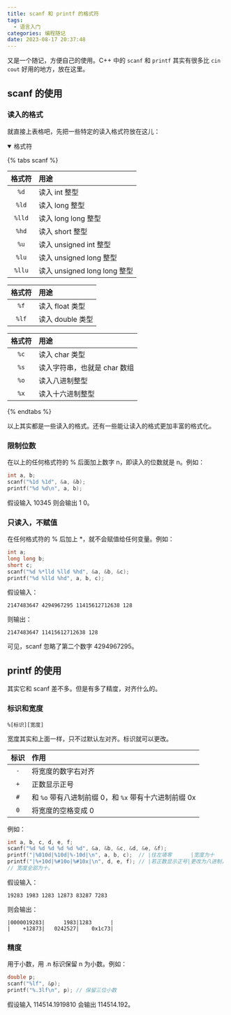 ```yaml
---
title: scanf 和 printf 的格式符
tags:
  - 语言入门
categories: 编程随记
date: 2023-08-17 20:37:48
---
```



又是一个随记，方便自己的使用。C++ 中的 `scanf` 和 `printf` 其实有很多比 `cin` `cout` 好用的地方，放在这里。

<!--more-->

## scanf 的使用

### 读入的格式
就直接上表格吧，先把一些特定的读入格式符放在这儿：

<details open>
<summary>格式符</summary>

{% tabs scanf %}
<!-- tab 整数 -->
| 格式符 | 用途 |
| :---: | :--- |
| `%d` | 读入 int 整型 |
| `%ld` | 读入 long 整型 |
| `%lld` | 读入 long long 整型 |
| `%hd` | 读入 short 整型 |
| `%u` | 读入 unsigned int 整型 |
| `%lu` | 读入 unsigned long 整型 |
| `%llu` | 读入 unsigned long long 整型 |
<!-- endtab -->

<!-- tab 小数 -->
| 格式符 | 用途 |
| :---: | :--- |
| `%f` | 读入 float 类型 |
| `%lf` | 读入 double 类型 |
<!-- endtab -->

<!-- tab 其他 -->
| 格式符 | 用途 |
| :---: | :--- |
| `%c` | 读入 char 类型 |
| `%s` | 读入字符串，也就是 char 数组 |
| `%o` | 读入八进制整型 |
| `%x` | 读入十六进制整型 |
<!-- endtab -->
{% endtabs %}

</details>

以上其实都是一些读入的格式。还有一些能让读入的格式更加丰富的格式化。

### 限制位数
在以上的任何格式符的 % 后面加上数字 n，即读入的位数就是 n。例如：

```cpp
int a, b;
scanf("%1d %1d", &a, &b);
printf("%d %d\n", a, b);
```

假设输入 10345 则会输出 1 0。

### 只读入，不赋值
在任何格式符的 % 后加上 *，就不会赋值给任何变量。例如：

```cpp
int a;
long long b;
short c;
scanf("%d %*lld %lld %hd", &a, &b, &c);
printf("%d %lld %hd", a, b, c);
```

假设输入：

```
2147483647 4294967295 11415612712638 128
```

则输出：

```
2147483647 11415612712638 128
```

可见，scanf 忽略了第二个数字 4294967295。

## printf 的使用
其实它和 scanf 差不多。但是有多了精度，对齐什么的。

### 标识和宽度

```
%[标识][宽度]
```

宽度其实和上面一样，只不过默认左对齐。标识就可以更改。

| 标识 | 作用 |
| :---: | :--- |
| `-` | 将宽度的数字右对齐 |
| `+` | 正数显示正号 |
| `#` | 和 `%o` 带有八进制前缀 0，和 `%x` 带有十六进制前缀 0x |
| `0` | 将宽度的空格变成 0 |

例如：

```cpp
int a, b, c, d, e, f;
scanf("%d %d %d %d %d %d", &a, &b, &c, &d, &e, &f);
printf("|%010d|%10d|%-10d|\n", a, b, c);  // |往左填零      |宽度为十            |靠左                 |
printf("|%+10d|%#10o|%#10x|\n", d, e, f); // |若正数显示正号|更改为八进制，有0前缀|更改为十六进制，有0x前缀|
// 宽度全部为十。
```

假设输入：

```
19283 1983 1283 12873 83287 7283
```

则会输出：

```
|0000019283|      1983|1283      |
|    +12873|   0242527|    0x1c73|
```

### 精度
用于小数，用 .n 标识保留 n 为小数。例如：

```cpp
double p;
scanf("%lf", &p);
printf("%.3lf\n", p); // 保留三位小数
```

假设输入 114514.1919810 会输出 114514.192。